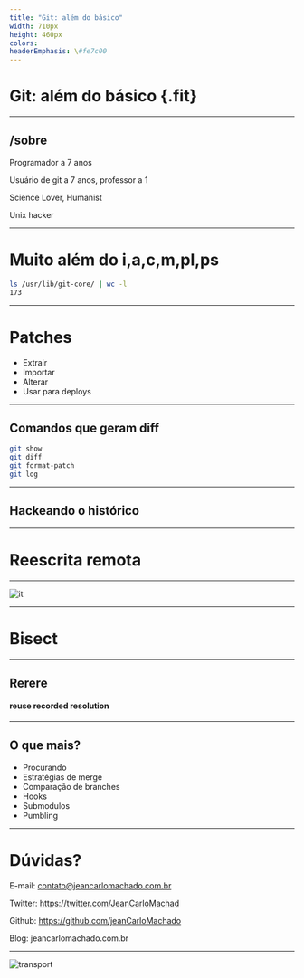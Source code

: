 ```yaml
---
title: "Git: além do básico"
width: 710px
height: 460px
colors:
headerEmphasis: \#fe7c00
---
```


# Git: além do básico {.fit}

---

## /sobre

Programador a 7 anos

Usuário de git a 7 anos, professor a 1

Science Lover, Humanist

Unix hacker

---

# Muito além do i,a,c,m,pl,ps

```sh
ls /usr/lib/git-core/ | wc -l
173
```

---

# Patches

- Extrair
- Importar
- Alterar
- Usar para deploys

----

## Comandos que geram diff

```sh
git show
git diff
git format-patch
git log
```

---

## Hackeando o histórico

---


# Reescrita remota

---

![it](/home/jean/projects/talks-courses/git_uncommon/it_horror.jpg)

---


# Bisect

---

## Rerere

#### reuse recorded resolution

---

## O que mais?

- Procurando
- Estratégias de merge
- Comparação de branches
- Hooks
- Submodulos
- Pumbling

---

# Dúvidas?


E-mail: contato@jeancarlomachado.com.br

Twitter: https://twitter.com/JeanCarloMachad

Github: https://github.com/jeanCarloMachado

Blog: jeancarlomachado.com.br

---

![transport](/home/jean/projects/talks-courses/git_uncommon/git-transport.png)

